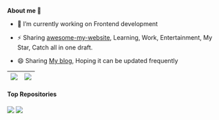 **About me 👋**

- 🔭 I’m currently working on Frontend development

- ⚡ Sharing [awesome-my-website](https://zzugbb.github.io/awesome-my-website/), Learning, Work, Entertainment, My Star, Catch all in one draft.

- 😄 Sharing [My blog](https://zzugbb.github.io/), Hoping it can be updated frequently


| <img align="center" src="https://github-readme-stats.vercel.app/api?username=zzugbb&hide_title=false&show_icons=true&theme=buefy&count_private=true&include_all_commits=true&hide_border=true" /> | <img align="center" src="https://github-readme-stats.vercel.app/api/top-langs/?username=zzugbb&layout=compact&theme=buefy&size_weight=0.5&count_weight=0.5&hide_border=true" /> |
| ------------- | ------------- |

#### Top Repositories

<a>
  <img align="center" src="https://github-readme-stats.vercel.app/api/pin/?username=zzugbb&repo=awesome-my-website&theme=buefy" />
</a>
<a>
  <img align="center" src="https://github-readme-stats.vercel.app/api/pin/?username=zzugbb&repo=zzugbb.github.io&theme=buefy" />
</a>

<br />
<br />

<!--
### About Me 👋
**zzugbb/zzugbb** is a ✨ _special_ ✨ repository because its `README.md` (this file) appears on your GitHub profile.

  
<img align='left' src="https://github-readme-stats.vercel.app/api?username=zzugbb&hide_title=false&show_icons=true&theme=radical&count_private=true&include_all_commits=true" />
<img align='right' src="https://github-readme-stats.vercel.app/api/top-langs/?username=zzugbb&layout=compact&theme=tokyonight&size_weight=0.5&count_weight=0.5"/>

Here are some ideas to get you started:

- 🔭 I’m currently working on ...
- 🌱 I’m currently learning ...
- 👯 I’m looking to collaborate on ...
- 🤔 I’m looking for help with ...
- 💬 Ask me about ...
- 📫 How to reach me: ...
- 😄 Pronouns: ...
- ⚡ Fun fact: ...
-->
